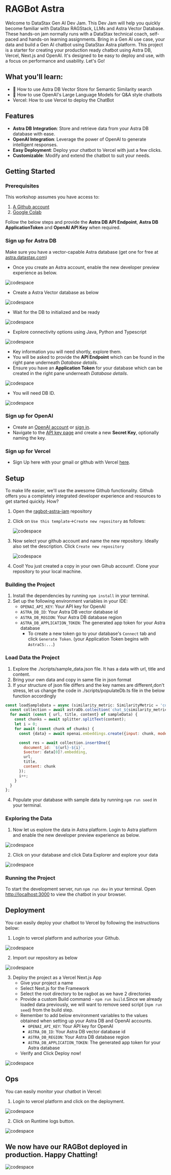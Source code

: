 # RAGBot Astra

Welcome to DataStax Gen AI Dev Jam. This Dev Jam will help you quickly become familiar with DataStax RAGStack, LLMs and Astra Vector Database. These hands-on jam normally runs with a DataStax technical coach, self-paced and hands-on learning assignments. Bring in a Gen AI use case, your data and build a Gen AI chatbot using DataStax Astra platform.
This project is a starter for creating your production ready chatbot using Astra DB, Vercel, Next.js and OpenAI. It's designed to be easy to deploy and use, with a focus on performance and usability. Let's Go!

## What you'll learn:

- 🚀 How to use Astra DB Vector Store for Semantic Similarity search
- 🤖 How to use OpenAI's Large Language Models for Q&A style chatbots
- Vercel:  How to use Vercel to deploy the ChatBot

## Features

- **Astra DB Integration**: Store and retrieve data from your Astra DB database with ease.
- **OpenAI Integration**: Leverage the power of OpenAI to generate intelligent responses.
- **Easy Deployment**: Deploy your chatbot to Vercel with just a few clicks.
- **Customizable**: Modify and extend the chatbot to suit your needs.

## Getting Started

### Prerequisites

This workshop assumes you have access to:
1. [A Github account](https://github.com)
2. [Google Colab](https://colab.research.google.com/)

Follow the below steps and provide the **Astra DB API Endpoint**, **Astra DB ApplicationToken** and **OpenAI API Key** when required.

### Sign up for Astra DB

Make sure you have a vector-capable Astra database (get one for free at [astra.datastax.com](https://astra.datastax.com/register))

- Once you create an Astra account, enable the new developer preview experience as below.

![codespace](./images/enablepreview.png)


- Create a Astra Vector database as below


![codespace](./images/createdb2.png)


- Wait for the DB to initialized and be ready


![codespace](./images/dbinitial.png)


- Explore connectivity options using Java, Python and Typescript


![codespace](./images/dbconnections.png)



- Key information you will need shortly, explore them.
- You will be asked to provide the **API Endpoint** which can be found in the right pane underneath *Database details*.
- Ensure you have an **Application Token** for your database which can be created in the right pane underneath *Database details*.

![codespace](./images/dbdetails.png)


- You will need DB ID.


![codespace](./images/dbdbid.png)


### Sign up for OpenAI

- Create an [OpenAI account](https://platform.openai.com/signup) or [sign in](https://platform.openai.com/login).
- Navigate to the [API key page](https://platform.openai.com/account/api-keys) and create a new **Secret Key**, optionally naming the key.


### Sign up for Vercel

- Sign Up here with your gmail or github with Vercel [here](https://vercel.com/new/krishnan-narayana-swamys-projects).

## Setup

To make life easier, we'll use the awesome Github functionality. Github offers you a completely integrated developer experience and resources to get started quickly. How?

1. Open the [ragbot-astra-jam](https://github.com/krishnannarayanaswamy/ragbot-astra-jam) repository

2. Click on `Use this template`->`Create new repository` as follows:

    ![codespace](./images/createcodespace.png)

3. Now select your github account and name the new repository. Ideally also set the description. Click `Create new repository`

    ![codespace](./images/createrepo.png)

4. Cool! You just created a copy in your own Gihub account!. Clone your repository to your local machine.

### Building the Project

1. Install the dependencies by running `npm install` in your terminal.
2. Set up the following environment variables in your IDE:
    - `OPENAI_API_KEY`: Your API key for OpenAI
    - `ASTRA_DB_ID`: Your Astra DB vector database id
    - `ASTRA_DB_REGION`: Your Astra DB database region
    - `ASTRA_DB_APPLICATION_TOKEN`: The generated app token for your Astra database
        - To create a new token go to your database's `Connect` tab and click `Generate Token`. (your Application Token begins with `AstraCS:...`)

### Load Data the Project

1. Explore the ./scripts/sample_data.json file. It has a data with url, title and content.
2. Bring your own data and copy in same file in json format
3. If your structure of json file differs and the key names are different,don't stress, let us change the code in ./scripts/populateDb.ts file in the below function accordingly

```javascript
const loadSampleData = async (similarity_metric: SimilarityMetric = 'cosine') => {
  const collection = await astraDb.collection(`chat_${similarity_metric}`);
  for await (const { url, title, content} of sampleData) {
    const chunks = await splitter.splitText(content);
    let i = 0;
    for await (const chunk of chunks) {
      const {data} = await openai.embeddings.create({input: chunk, model: 'text-embedding-ada-002'});

      const res = await collection.insertOne({
        document_id: `${url}-${i}`,
        $vector: data[0]?.embedding,
        url,
        title,
        content: chunk
      });
      i++;
    }
  }
};
```

4. Populate your database with sample data by running `npm run seed` in your terminal.

### Exploring the Data

1. Now let us explore the data in Astra platform. Login to Astra platform and enable the new developer preview experience as below.

![codespace](./images/enablepreview.png)

2. Click on your database and click Data Explorer and explore your data

![codespace](./images/dbdataexplorer.png)


### Running the Project

To start the development server, run `npm run dev` in your terminal. Open [http://localhost:3000](http://localhost:3000) to view the chatbot in your browser.

## Deployment

You can easily deploy your chatbot to Vercel by following the instructions below:

1. Login to vercel platform and authorize your Github.

![codespace](./images/importrepovercel.png)

2. Import our repository as below

![codespace](./images/importproject.png)

3. Deploy the project as a Vercel Next.js App 
    - Give your project a name
    - Select Next.js for the Framework 
    - Select the root directory to be ragbot as we have 2 directories
    - Provide a custom Build command - `npm run build`.Since we already loaded data previously, we will want to remove seed script (`npm run seed`) from the build step.
    - Remember to add below environment variables to the values obtained when setting up your Astra DB and OpenAI accounts.
        - `OPENAI_API_KEY`: Your API key for OpenAI
        - `ASTRA_DB_ID`: Your Astra DB vector database id
        - `ASTRA_DB_REGION`: Your Astra DB database region
        - `ASTRA_DB_APPLICATION_TOKEN`: The generated app token for your Astra database
    - Verify and Click Deploy now!


![codespace](./images/verceloptions.png)

## Ops

You can easily monitor your chatbot in Vercel:

1. Login to vercel platform and click on the deployment.

![codespace](./images/verceldeploy.png)

2. Click on Runtime logs button. 

![codespace](./images/vercellogs.png)

## We now have our RAGBot deployed in production. Happy Chatting!

![codespace](./images/ragbot.png)

